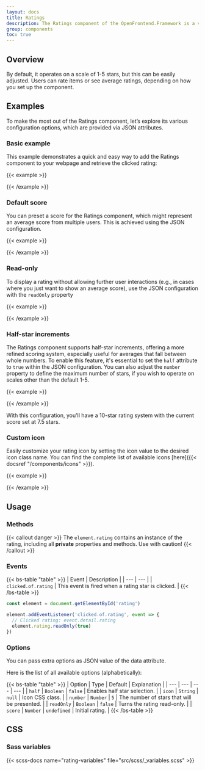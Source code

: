 ```yaml
---
layout: docs
title: Ratings
description: The Ratings component of the OpenFrontend.Framework is a versatile and interactive way to incorporate star ratings into your web applications.
group: components
toc: true
---
```


## Overview
By default, it operates on a scale of 1-5 stars, but this can be easily adjusted. Users can rate items or see average ratings, depending on how you set up the component.

## Examples
To make the most out of the Ratings component, let’s explore its various configuration options, which are provided via JSON attributes.

### Basic example
This example demonstrates a quick and easy way to add the Ratings component to your webpage and retrieve the clicked rating:

{{< example >}}
<div data-of-rating id="rating"></div>

<script>
  const element = document.getElementById('rating');

  element.addEventListener('clicked.of.rating', (event) => {
    alert(`Clicked rating: ${event.detail.rating}`);
    element.rating.readOnly(true);
  });
</script>
{{< /example >}}

### Default score
You can preset a score for the Ratings component, which might represent an average score from multiple users. This is achieved using the JSON configuration.

{{< example >}}
<div data-of-rating='{"score": 3}'></div>
{{< /example >}}

### Read-only
To display a rating without allowing further user interactions (e.g., in cases where you just want to show an average score), use the JSON configuration with the `readOnly` property

{{< example >}}
<div data-of-rating='{"score": 3, "readOnly": true}'></div>
{{< /example >}}

### Half-star increments
The Ratings component supports half-star increments, offering a more refined scoring system, especially useful for averages that fall between whole numbers. To enable this feature, it's essential to set the `half` attribute to `true` within the JSON configuration. You can also adjust the `number` property to define the maximum number of stars, if you wish to operate on scales other than the default 1-5.

{{< example >}}
<div data-of-rating='{"half": true, "number": 10, "score": 7.5}'></div>
{{< /example >}}

With this configuration, you'll have a 10-star rating system with the current score set at 7.5 stars.

### Custom icon

Easily customize your rating icon by setting the icon value to the desired icon class name. You can find the complete list of available icons [here]({{< docsref "/components/icons" >}}).


{{< example >}}
<div class="mb-2">
  <div data-of-rating='{"half": true, "number": 10, "score": 7.5, "icon" : "ofi-heart"}'></div>
</div>
<div>
  <div data-of-rating='{"half": true, "number": 10, "score": 7.5, "icon" : "ofi-heart-fill"}'></div>
</div>
{{< /example >}}

## Usage

### Methods

{{< callout danger >}}
The `element.rating` contains an instance of the rating, including all **private** properties and methods. Use with caution!
{{< /callout >}}

### Events

{{< bs-table "table" >}}
| Event | Description |
| --- | --- |
| `clicked.of.rating` | This event is fired when a rating star is clicked. |
{{< /bs-table >}}

```js
const element = document.getElementById('rating')

element.addEventListener('clicked.of.rating', event => {
  // Clicked rating: event.detail.rating
  element.rating.readOnly(true)
})
```

### Options

You can pass extra options as JSON value of the data attribute.

Here is the list of all available options (alphabetically):

{{< bs-table "table" >}}
| Option | Type | Default | Explanation |
| --- | --- | --- | --- |
| `half` | `Boolean` | `false` | Enables half star selection. |
| `icon` | `String` | `null` | Icon CSS class. |
| `number` | `Number` | `5` | The number of stars that will be presented. |
| `readOnly` | `Boolean` | `false` | Turns the rating read-only. |
| `score` | `Number` | `undefined` | Initial rating. |
{{< /bs-table >}}

## CSS

### Sass variables

{{< scss-docs name="rating-variables" file="src/scss/_variables.scss" >}}
